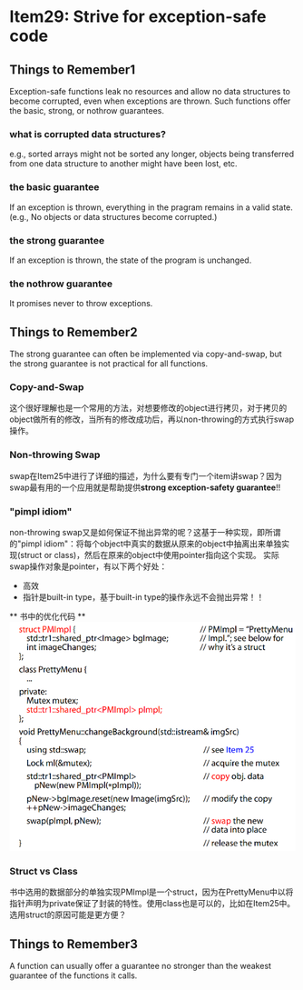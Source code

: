 # Item29: Strive for exception-safe code

## Things to Remember1
Exception-safe functions leak no resources and allow no data structures to become corrupted, even when exceptions are thrown. Such
functions offer the basic, strong, or nothrow guarantees.

### what is corrupted data structures?
e.g., sorted arrays might not be sorted any longer, objects being transferred from one data structure to another
might have been lost, etc.

### the basic guarantee
If an exception is thrown, everything in the pragram remains in a valid state. (e.g., No objects or data structures become corrupted.) 

### the strong guarantee
If an exception is thrown, the state of the program is unchanged.

### the nothrow guarantee
It promises never to throw exceptions.

## Things to Remember2
The strong guarantee can often be implemented via copy-and-swap, but the strong guarantee is not practical for all functions.

### Copy-and-Swap
这个很好理解也是一个常用的方法，对想要修改的object进行拷贝，对于拷贝的object做所有的修改，当所有的修改成功后，再以non-throwing的方式执行swap操作。

### Non-throwing Swap
swap在Item25中进行了详细的描述，为什么要有专门一个item讲swap？因为swap最有用的一个应用就是帮助提供**strong exception-safety guarantee**!!

### "pimpl idiom"
non-throwing swap又是如何保证不抛出异常的呢？这基于一种实现，即所谓的"pimpl idiom"：将每个object中真实的数据从原来的object中抽离出来单独实现(struct or class)，然后在原来的object中使用pointer指向这个实现。
实际swap操作对象是pointer，有以下两个好处：
* 高效
* 指针是built-in type，基于built-in type的操作永远不会抛出异常！！


** 书中的优化代码 **
![优化的代码截图](images/code-snippet.png)

### Struct vs Class
书中选用的数据部分的单独实现PMImpl是一个struct，因为在PrettyMenu中以将指针声明为private保证了封装的特性。使用class也是可以的，比如在Item25中。选用struct的原因可能是更方便？

## Things to Remember3
A function can usually offer a guarantee no stronger than the weakest guarantee of the functions it calls.